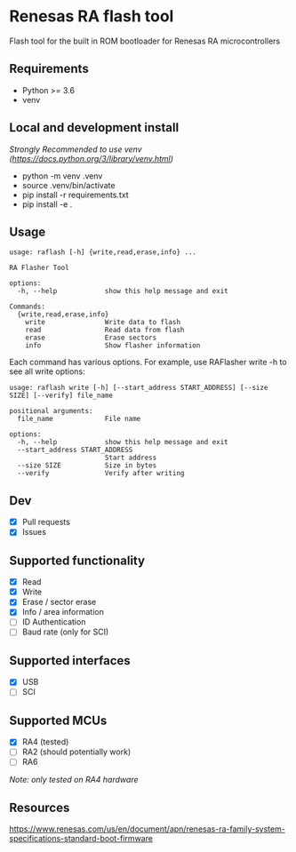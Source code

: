 # Renesas RA flash tool
Flash tool for the built in ROM bootloader for Renesas RA microcontrollers

## Requirements
- Python >= 3.6
- venv

## Local and development install
*Strongly Recommended to use venv (https://docs.python.org/3/library/venv.html)*
- python -m venv .venv
- source .venv/bin/activate
- pip install -r requirements.txt
- pip install -e .

## Usage
```
usage: raflash [-h] {write,read,erase,info} ...

RA Flasher Tool

options:
  -h, --help            show this help message and exit

Commands:
  {write,read,erase,info}
    write               Write data to flash
    read                Read data from flash
    erase               Erase sectors
    info                Show flasher information
```
Each command has various options. For example, use RAFlasher write -h to see all write options:
```
usage: raflash write [-h] [--start_address START_ADDRESS] [--size SIZE] [--verify] file_name

positional arguments:
  file_name             File name

options:
  -h, --help            show this help message and exit
  --start_address START_ADDRESS
                        Start address
  --size SIZE           Size in bytes
  --verify              Verify after writing

```

## Dev
 - [X] Pull requests
- [X] Issues

## Supported functionality
- [X] Read
- [X] Write
- [X] Erase / sector erase
- [X] Info / area information
- [ ] ID Authentication
- [ ] Baud rate (only for SCI)

## Supported interfaces
- [X] USB
- [ ] SCI

## Supported MCUs
- [X] RA4 (tested)
- [ ] RA2 (should potentially work)
- [ ] RA6 

*Note: only tested on RA4 hardware*

## Resources
https://www.renesas.com/us/en/document/apn/renesas-ra-family-system-specifications-standard-boot-firmware
